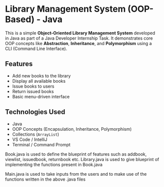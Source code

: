 # Library Management System (OOP-Based) - Java

This is a simple **Object-Oriented Library Management System** developed in Java as part of a Java Developer Internship Task. It demonstrates core OOP concepts like **Abstraction**, **Inheritance**, and **Polymorphism** using a CLI (Command Line Interface).

## Features

- Add new books to the library
- Display all available books
- Issue books to users
- Return issued books
- Basic menu-driven interface

## Technologies Used

- Java
- OOP Concepts (Encapsulation, Inheritance, Polymorphism)
- Collections (`ArrayList`)
- VS Code / IntelliJ
- Terminal / Command Prompt

Book.java is used to define the blueprint of features such as addbook, viewlist, issuedbook, returnbook etc.
Library.java is used to give blueprint of implementing the functions present in Book.java

Main.java is used to take inputs from the users and to make use of the functions written in the above .java files

